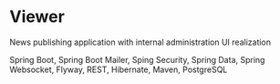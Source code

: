 # Viewer
News publishing application with internal administration UI realization



Spring Boot, Spring Boot Mailer, Sping Security, Spring Data, Spring Websocket, Flyway, REST, Hibernate, Maven, PostgreSQL
